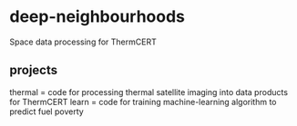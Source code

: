 # deep-neighbourhoods
Space data processing for ThermCERT

## projects
thermal = code for processing thermal satellite imaging into data products for ThermCERT
learn = code for training machine-learning algorithm to predict fuel poverty
